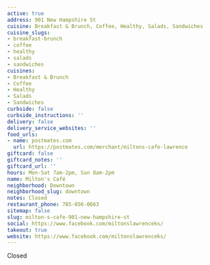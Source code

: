 ```yaml
---
active: true
address: 901 New Hampshire St
cuisine: Breakfast & Brunch, Coffee, Healthy, Salads, Sandwiches
cuisine_slugs:
- breakfast-brunch
- coffee
- healthy
- salads
- sandwiches
cuisines:
- Breakfast & Brunch
- Coffee
- Healthy
- Salads
- Sandwiches
curbside: false
curbside_instructions: ''
delivery: false
delivery_service_websites: ''
food_urls:
- name: postmates.com
  url: https://postmates.com/merchant/miltons-cafe-lawrence
giftcard: false
giftcard_notes: ''
giftcard_url: ''
hours: Mon-Sat 7am-2pm, Sun 8am-2pm
name: Milton's Café
neighborhood: Downtown
neighborhood_slug: downtown
notes: Closed
restaurant_phone: 785-856-0663
sitemap: false
slug: milton-s-cafe-901-new-hampshire-st
social: https://www.facebook.com/miltonslawrenceks/
takeout: true
website: https://www.facebook.com/miltonslawrenceks/
---
```


Closed